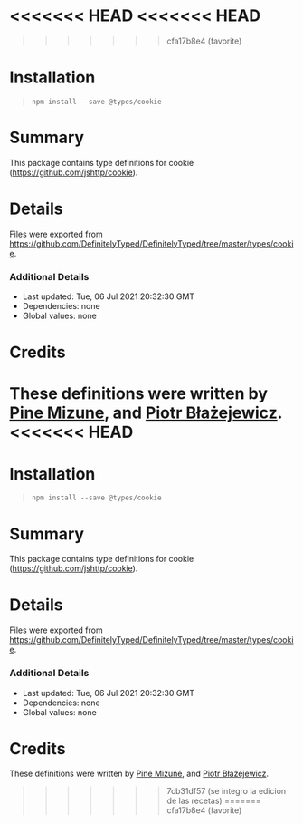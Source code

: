 <<<<<<< HEAD
<<<<<<< HEAD
=======
>>>>>>> cfa17b8e4 (favorite)
# Installation
> `npm install --save @types/cookie`

# Summary
This package contains type definitions for cookie (https://github.com/jshttp/cookie).

# Details
Files were exported from https://github.com/DefinitelyTyped/DefinitelyTyped/tree/master/types/cookie.

### Additional Details
 * Last updated: Tue, 06 Jul 2021 20:32:30 GMT
 * Dependencies: none
 * Global values: none

# Credits
These definitions were written by [Pine Mizune](https://github.com/pine), and [Piotr Błażejewicz](https://github.com/peterblazejewicz).
<<<<<<< HEAD
=======
# Installation
> `npm install --save @types/cookie`

# Summary
This package contains type definitions for cookie (https://github.com/jshttp/cookie).

# Details
Files were exported from https://github.com/DefinitelyTyped/DefinitelyTyped/tree/master/types/cookie.

### Additional Details
 * Last updated: Tue, 06 Jul 2021 20:32:30 GMT
 * Dependencies: none
 * Global values: none

# Credits
These definitions were written by [Pine Mizune](https://github.com/pine), and [Piotr Błażejewicz](https://github.com/peterblazejewicz).
>>>>>>> 7cb31df57 (se integro la edicion de las recetas)
=======
>>>>>>> cfa17b8e4 (favorite)
